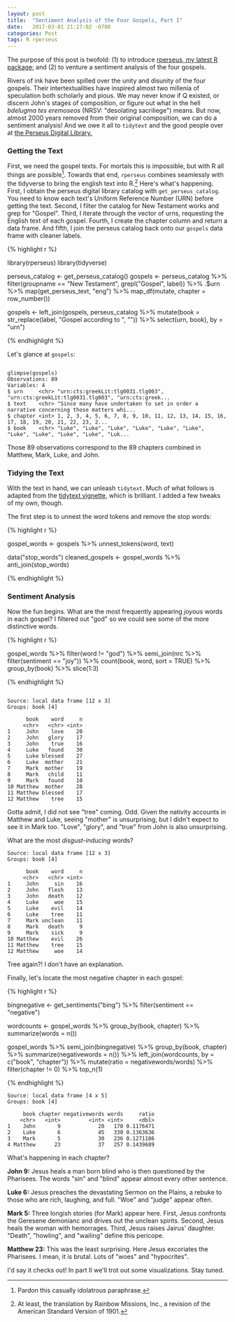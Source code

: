 ```yaml
---
layout: post
title:  "Sentiment Analysis of the Four Gospels, Part I"
date:   2017-03-01 21:27:02 -0700
categories: Post
tags: R rperseus
---
```


The purpose of this post is twofold: (1) to introduce [rperseus, my latest R package;](https://github.com/daranzolin/rperseus) and (2) to venture a sentiment analysis of the 
four gospels. 

Rivers of ink have been spilled over the unity and disunity of the four gospels. Their intertextualities have inspired almost two millenia of 
speculation both scholarly and pious. We may never know if Q existed, or discern John's stages of composition, or figure 
out what in the hell *bdelugma tes eremoseos* (NRSV: "desolating sacriliege") means. But now, almost 2000 years removed from their 
original composition, we can do a sentiment analysis! And we owe it all to `tidytext` and the 
good people over at [the Perseus Digital Library.](http://www.perseus.tufts.edu/hopper/)

<!--more-->

### Getting the Text

First, we need the gospel texts. For mortals this is impossible, but with R all things are possible[^1]. Towards that end, `rperseus` combines seamlessly with
the tidyverse to bring the english text into R.[^2] Here's what's happening. First, I obtain the perseus digital library catalog with `get_perseus_catalog`.
You need to know each text's Uniform Reference Number (URN) before getting the text. Second, I filter the catalog for New Testament works and grep
for "Gospel". Third, I iterate through the vector of urns, requesting the English text of each gospel. Fourth, I create the chapter column and return
a data frame. And fifth, I join the perseus catalog back onto our `gospels` data frame with cleaner labels.

{% highlight r %}

library(rperseus)
library(tidyverse)

perseus_catalog <- get_perseus_catalog()
gospels <- perseus_catalog %>% 
  filter(groupname == "New Testament",
         grepl("Gospel", label)) %>%
  .$urn %>%
  map(get_perseus_text, "eng") %>% 
  map_df(mutate, chapter = row_number())
  
gospels <- left_join(gospels, perseus_catalog %>% 
                       mutate(book = str_replace(label, "Gospel according to ", "")) %>% 
                       select(urn, book), by = "urn")

{% endhighlight %}

Let's glance at `gospels`:

```

glimpse(gospels)
Observations: 89
Variables: 4
$ urn     <chr> "urn:cts:greekLit:tlg0031.tlg003", "urn:cts:greekLit:tlg0031.tlg003", "urn:cts:greek...
$ text    <chr> "Since many have undertaken to set in order a narrative concerning those matters whi...
$ chapter <int> 1, 2, 3, 4, 5, 6, 7, 8, 9, 10, 11, 12, 13, 14, 15, 16, 17, 18, 19, 20, 21, 22, 23, 2...
$ book    <chr> "Luke", "Luke", "Luke", "Luke", "Luke", "Luke", "Luke", "Luke", "Luke", "Luke", "Luk...

```

Those 89 observations correspond to the 89 chapters combined in Matthew, Mark, Luke, and John.

### Tidying the Text

With the text in hand, we can unleash `tidytext`. Much of what follows is adapted from the [tidytext vignette,](https://cran.r-project.org/web/packages/tidytext/vignettes/tidytext.html) which is brilliant. I added
a few tweaks of my own, though. 

The first step is to unnest the word tokens and remove the stop words:

{% highlight r %}

gospel_words <- gospels %>% 
  unnest_tokens(word, text)

data("stop_words")
cleaned_gospels <- gospel_words %>%
  anti_join(stop_words)

{% endhighlight %}

### Sentiment Analysis 

Now the fun begins. What are the most frequently appearing *joyous* words in each gospel? I filtered out "god" so we could see some
of the more distinctive words.

{% highlight r %}

gospel_words %>%
  filter(word != "god") %>% 
  semi_join(nrc %>% 
              filter(sentiment == "joy")) %>%
  count(book, word, sort = TRUE) %>% 
  group_by(book) %>% 
  slice(1:3)
  
{% endhighlight %}

```
  
Source: local data frame [12 x 3]
Groups: book [4]

      book    word     n
     <chr>   <chr> <int>
1     John    love    20
2     John   glory    17
3     John    true    16
4     Luke   found    30
5     Luke blessed    27
6     Luke  mother    21
7     Mark  mother    19
8     Mark   child    11
9     Mark   found    10
10 Matthew  mother    28
11 Matthew blessed    17
12 Matthew    tree    15

```

Gotta admit, I did not see "tree" coming. Odd. Given the nativity accounts in Matthew and Luke, seeing "mother" is unsurprising, but I didn't
expect to see it in Mark too. "Love", "glory", and "true" from John is also unsurprising.

What are the most *disgust-inducing* words?

```
Source: local data frame [12 x 3]
Groups: book [4]

      book    word     n
     <chr>   <chr> <int>
1     John     sin    16
2     John   flesh    13
3     John   death    12
4     Luke     woe    15
5     Luke    evil    14
6     Luke    tree    11
7     Mark unclean    11
8     Mark   death     9
9     Mark    sick     9
10 Matthew    evil    26
11 Matthew    tree    15
12 Matthew     woe    14

```
Tree again?! I don't have an explanation.

Finally, let's locate the most negative chapter in each gospel:

{% highlight r %}

bingnegative <- get_sentiments("bing") %>%
  filter(sentiment == "negative")

wordcounts <- gospel_words %>%
  group_by(book, chapter) %>%
  summarize(words = n())

gospel_words %>%
  semi_join(bingnegative) %>%
  group_by(book, chapter) %>%
  summarize(negativewords = n()) %>%
  left_join(wordcounts, by = c("book", "chapter")) %>%
  mutate(ratio = negativewords/words) %>%
  filter(chapter != 0) %>%
  top_n(1)
  
{% endhighlight %} 

```
Source: local data frame [4 x 5]
Groups: book [4]

     book chapter negativewords words     ratio
    <chr>   <int>         <int> <int>     <dbl>
1    John       9            20   170 0.1176471
2    Luke       6            45   330 0.1363636
3    Mark       5            30   236 0.1271186
4 Matthew      23            37   257 0.1439689

```

What's happening in each chapter? 

**John 9:** Jesus heals a man born blind who is then questioned by the Pharisees. The words "sin" and "blind" appear almost every other sentence.

**Luke 6:** Jesus preaches the devastating Sermon on the Plains, a rebuke to those who are rich, laughing, and full. "Woe" and "judge" appear often.

**Mark 5:** Three longish stories (for Mark) appear here. First, Jesus confronts the Geresene demonianc and drives out the unclean spirits. Second, Jesus heals the woman with hemorrages. Third, Jesus raises Jairus' daughter. "Death", "howling", and "wailing" define this pericope.

**Matthew 23:** This was the least surprising. Here Jesus excoriates the Pharisees. I mean, it is brutal. Lots of "woes" and "hypocrites".

I'd say it checks out! In part II we'll trot out some visualizations. Stay tuned.



[^1]: Pardon this casually idolatrous paraphrase.
[^2]: At least, the translation by Rainbow Missions, Inc., a revision of the American Standard Version of 1901.
